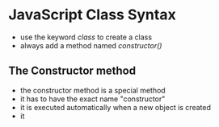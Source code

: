 # JavaScript Class Syntax

- use the keyword *class* to create a class
- always add a method named *constructor()*

## The Constructor method

- the constructor method is a special method
- it has to have the exact name "constructor"
- it is executed automatically when a new object is created
- it 